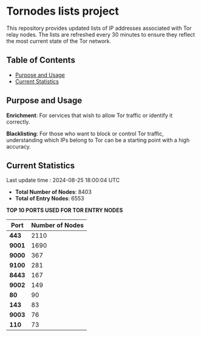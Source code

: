 # Tornodes lists project

This repository provides updated lists of IP addresses associated with Tor relay nodes. The lists are refreshed every 30 minutes to ensure they reflect the most current state of the Tor network.

## Table of Contents

- [Purpose and Usage](#purpose-and-usage)
- [Current Statistics](#current-statistics)


## Purpose and Usage

**Enrichment**: For services that wish to allow Tor traffic or identify it correctly.

**Blacklisting**: For those who want to block or control Tor traffic, understanding which IPs belong to Tor can be a starting point with a high accuracy.

## Current Statistics

Last update time : 2024-08-25 18:00:04 UTC

- **Total Number of Nodes**: 8403
- **Total of Entry Nodes**: 6553

**TOP 10 PORTS USED FOR TOR ENTRY NODES**

| **Port** | **Number of Nodes** |
|------|-----------------|
| **443**   | 2110  |
| **9001**   | 1690  |
| **9000**   | 367  |
| **9100**   | 281  |
| **8443**   | 167  |
| **9002**   | 149  |
| **80**   | 90  |
| **143**   | 83  |
| **9003**   | 76  |
| **110**   | 73  |


